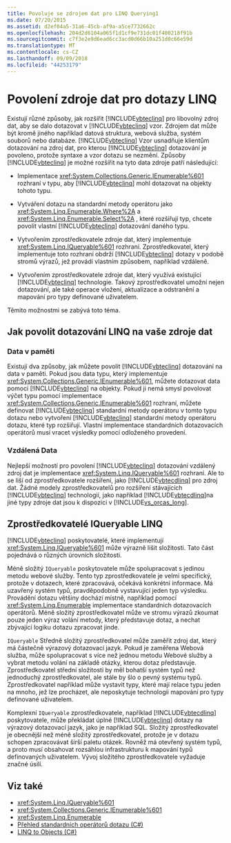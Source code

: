 ```yaml
---
title: Povoluje se zdrojem dat pro LINQ Querying1
ms.date: 07/20/2015
ms.assetid: d2ef04a5-31a6-45cb-af9a-a5ce7732662c
ms.openlocfilehash: 204d2d6104a065f1d1cf9e731dc01f400218f91b
ms.sourcegitcommit: c7f3e2e9d6ead6cc3acd0d66b10a251d0c66e59d
ms.translationtype: MT
ms.contentlocale: cs-CZ
ms.lasthandoff: 09/09/2018
ms.locfileid: "44253179"
---
```

# <a name="enabling-a-data-source-for-linq-querying"></a>Povolení zdroje dat pro dotazy LINQ
Existují různé způsoby, jak rozšířit [!INCLUDE[vbteclinq](~/includes/vbteclinq-md.md)] pro libovolný zdroj dat, aby se dalo dotazovat v [!INCLUDE[vbteclinq](~/includes/vbteclinq-md.md)] vzor. Zdrojem dat může být kromě jiného například datová struktura, webová služba, systém souborů nebo databáze. [!INCLUDE[vbteclinq](~/includes/vbteclinq-md.md)] Vzor usnadňuje klientům dotazování na zdroj dat, pro kterou [!INCLUDE[vbteclinq](~/includes/vbteclinq-md.md)] dotazování je povoleno, protože syntaxe a vzor dotazu se nezmění. Způsoby [!INCLUDE[vbteclinq](~/includes/vbteclinq-md.md)] je možné rozšířit na tyto data zdroje patří následující:  
  
-   Implementace <xref:System.Collections.Generic.IEnumerable%601> rozhraní v typu, aby [!INCLUDE[vbteclinq](~/includes/vbteclinq-md.md)] mohl dotazovat na objekty tohoto typu.  
  
-   Vytváření dotazu na standardní metody operátoru jako <xref:System.Linq.Enumerable.Where%2A> a <xref:System.Linq.Enumerable.Select%2A> , které rozšiřují typ, chcete povolit vlastní [!INCLUDE[vbteclinq](~/includes/vbteclinq-md.md)] dotazování daného typu.  
  
-   Vytvořením zprostředkovatele zdroje dat, který implementuje <xref:System.Linq.IQueryable%601> rozhraní. Zprostředkovatel, který implementuje toto rozhraní obdrží [!INCLUDE[vbteclinq](~/includes/vbteclinq-md.md)] dotazy v podobě stromů výrazů, jež provádí vlastním způsobem, například vzdáleně.  
  
-   Vytvořením zprostředkovatele zdroje dat, který využívá existující [!INCLUDE[vbteclinq](~/includes/vbteclinq-md.md)] technologie. Takový zprostředkovatel umožní nejen dotazování, ale také operace vložení, aktualizace a odstranění a mapování pro typy definované uživatelem.  
  
 Těmito možnostmi se zabývá toto téma.  
  
## <a name="how-to-enable-linq-querying-of-your-data-source"></a>Jak povolit dotazování LINQ na vaše zdroje dat  
  
### <a name="in-memory-data"></a>Data v paměti  
 Existují dva způsoby, jak můžete povolit [!INCLUDE[vbteclinq](~/includes/vbteclinq-md.md)] dotazování na data v paměti. Pokud jsou data typu, který implementuje <xref:System.Collections.Generic.IEnumerable%601>, můžete dotazovat data pomocí [!INCLUDE[vbteclinq](~/includes/vbteclinq-md.md)] na objekty. Pokud ji nemá smysl povolovat výčet typu pomocí implementace <xref:System.Collections.Generic.IEnumerable%601> rozhraní, můžete definovat [!INCLUDE[vbteclinq](~/includes/vbteclinq-md.md)] standardní metody operátoru v tomto typu dotazu nebo vytvoření [!INCLUDE[vbteclinq](~/includes/vbteclinq-md.md)] standardní metody operátoru dotazu, které typ rozšiřují. Vlastní implementace standardních dotazovacích operátorů musí vracet výsledky pomocí odloženého provedení.  
  
### <a name="remote-data"></a>Vzdálená Data  
 Nejlepší možností pro povolení [!INCLUDE[vbteclinq](~/includes/vbteclinq-md.md)] dotazování vzdálený zdroj dat je implementace <xref:System.Linq.IQueryable%601> rozhraní. Ale to se liší od zprostředkovatele rozšíření, jako [!INCLUDE[vbtecdlinq](~/includes/vbtecdlinq-md.md)] pro zdroj dat. Žádné modely zprostředkovatelů pro rozšíření stávajících [!INCLUDE[vbteclinq](~/includes/vbteclinq-md.md)] technologií, jako například [!INCLUDE[vbtecdlinq](~/includes/vbtecdlinq-md.md)]na jiné typy zdroje dat jsou k dispozici v [!INCLUDE[vs_orcas_long](~/includes/vs-orcas-long-md.md)].  
  
## <a name="iqueryable-linq-providers"></a>Zprostředkovatelé IQueryable LINQ  
 [!INCLUDE[vbteclinq](~/includes/vbteclinq-md.md)] poskytovatelé, které implementují <xref:System.Linq.IQueryable%601> může výrazně lišit složitosti. Tato část pojednává o různých úrovních složitosti.  
  
 Méně složitý `IQueryable` poskytovatele může spolupracovat s jedinou metodu webové služby. Tento typ zprostředkovatele je velmi specifický, protože v dotazech, které zpracovává, očekává konkrétní informace. Má uzavřený systém typů, pravděpodobně vystavující jeden typ výsledku. Provádění dotazu většiny dochází místně, například pomocí <xref:System.Linq.Enumerable> implementace standardních dotazovacích operátorů. Méně složitý zprostředkovatel může ve stromu výrazů zkoumat pouze jeden výraz volání metody, který představuje dotaz, a nechat zbývající logiku dotazu zpracovat jinde.  
  
 `IQueryable` Středně složitý zprostředkovatel může zaměřit zdroj dat, který má částečně výrazový dotazovací jazyk. Pokud je zaměřena Webová služba, může spolupracovat s více než jednou metodu Webové služby a vybrat metodu volání na základě otázky, kterou dotaz představuje. Zprostředkovatel střední složitosti by měl bohatší systém typů než jednoduchý zprostředkovatel, ale stále by šlo o pevný systému typů. Zprostředkovatel například může vystavit typy, které mají relace typu jeden na mnoho, jež lze procházet, ale neposkytuje technologii mapování pro typy definované uživatelem.  
  
 Komplexní `IQueryable` zprostředkovatele, například [!INCLUDE[vbtecdlinq](~/includes/vbtecdlinq-md.md)] poskytovatele, může překládat úplné [!INCLUDE[vbteclinq](~/includes/vbteclinq-md.md)] dotazy na výrazový dotazovací jazyk, jako je například SQL. Složitý zprostředkovatel je obecnější než méně složitý zprostředkovatel, protože je v dotazu schopen zpracovávat širší paletu otázek. Rovněž má otevřený systém typů, a proto musí obsahovat rozsáhlou infrastrukturu k mapování typů definovaných uživatelem. Vývoj složitého zprostředkovatele vyžaduje značné úsilí.  
  
## <a name="see-also"></a>Viz také

- <xref:System.Linq.IQueryable%601>  
- <xref:System.Collections.Generic.IEnumerable%601>  
- <xref:System.Linq.Enumerable>  
- [Přehled standardních operátorů dotazu (C#)](../../../../csharp/programming-guide/concepts/linq/standard-query-operators-overview.md)  
- [LINQ to Objects (C#)](../../../../csharp/programming-guide/concepts/linq/linq-to-objects.md)
